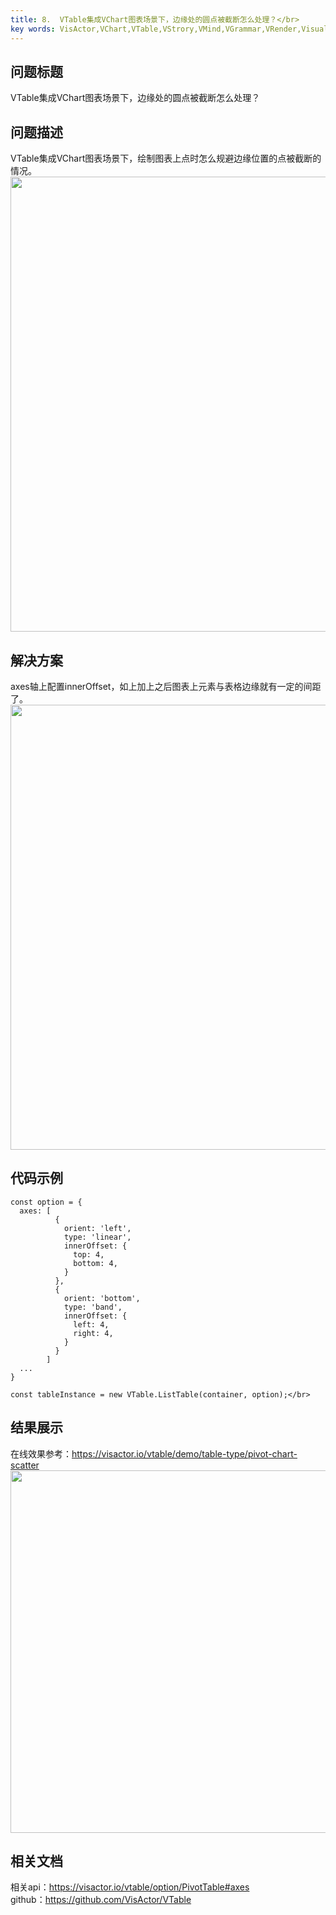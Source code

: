 ```yaml
---
title: 8.  VTable集成VChart图表场景下，边缘处的圆点被截断怎么处理？</br>
key words: VisActor,VChart,VTable,VStrory,VMind,VGrammar,VRender,Visualization,Chart,Data,Table,Graph,Gis,LLM
---
```

## 问题标题

VTable集成VChart图表场景下，边缘处的圆点被截断怎么处理？</br>
## 问题描述

VTable集成VChart图表场景下，绘制图表上点时怎么规避边缘位置的点被截断的情况。</br>
<img src='https://cdn.jsdelivr.net/gh/xuanhun/articles/visactor/img/UVGlbZLYOoygtqxpvIIc5xMknrc.gif' alt='' width='2500' height='728'>

## 解决方案 

axes轴上配置innerOffset，如上加上之后图表上元素与表格边缘就有一定的间距了。</br>
<img src='https://cdn.jsdelivr.net/gh/xuanhun/articles/visactor/img/Fs7ob5wtEoYOrxxfI2GcLS9unIc.gif' alt='' width='2912' height='712'>

## 代码示例  

```
const option = {
  axes: [
          {
            orient: 'left',
            type: 'linear',
            innerOffset: {
              top: 4,
              bottom: 4,
            }
          },
          {
            orient: 'bottom',
            type: 'band',
            innerOffset: {
              left: 4,
              right: 4,
            }
          }
        ]
  ...
}

const tableInstance = new VTable.ListTable(container, option);</br>
```
## 结果展示 

在线效果参考：https://visactor.io/vtable/demo/table-type/pivot-chart-scatter</br>
<img src='https://cdn.jsdelivr.net/gh/xuanhun/articles/visactor/img/PgqmbDELroZpcyxy4zmcihhrnmc.gif' alt='' width='1047' height='580'>

## 相关文档

相关api：https://visactor.io/vtable/option/PivotTable#axes</br>
github：https://github.com/VisActor/VTable</br>



